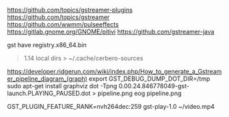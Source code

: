 https://github.com/topics/gstreamer-plugins
https://github.com/topics/gstreamer
https://github.com/wwmm/pulseeffects 
https://gitlab.gnome.org/GNOME/pitivi
https://github.com/gstreamer-java

gst have  registry.x86_64.bin 
> 1.14 local dirs  > ~/.cache/cerbero-sources


https://developer.ridgerun.com/wiki/index.php/How_to_generate_a_Gstreamer_pipeline_diagram_(graph)
export GST_DEBUG_DUMP_DOT_DIR=/tmp
sudo apt-get install graphviz
dot -Tpng 0.00.24.846778049-gst-launch.PLAYING_PAUSED.dot > pipeline.png
eog pipeline.png

GST_PLUGIN_FEATURE_RANK=nvh264dec:259 gst-play-1.0 ~/video.mp4
